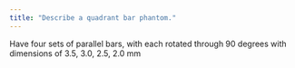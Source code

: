 ```yaml
---
title: "Describe a quadrant bar phantom."
---
```

Have four sets of parallel bars, with each rotated through 90 degrees with dimensions of 3.5, 3.0, 2.5, 2.0 mm

